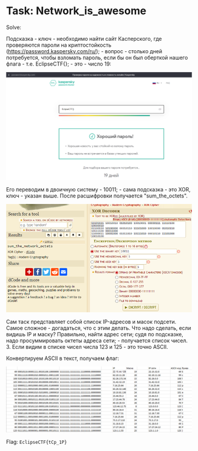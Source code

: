# Task: Network_is_awesome 

Solve:

Подсказка  - ключ - необходимо найти сайт Касперского, где проверяются пароли на криптостойкость (https://password.kaspersky.com/ru/);  - вопрос - столько дней потребуется, чтобы взломать пароль, если бы он был оберткой нашего флага - т.е. EclipseCTF{};  - это - число 19:

![](assets/1.png)

Его переводим в двоичную систему - 10011;  - сама подсказка - это XOR, ключ - указан выше. После расшифровки получается "sum_the_octets". 

![](assets/2.png)

Сам таск представляет собой список IP-адресов и масок подсети. Самое сложное - догадаться, что с этим делать. Что надо сделать, если видишь IP и маску? Правильно, найти адрес сети; судя по подсказке, надо просуммировать октеты адреса сети;  - получается список чисел. 3. Если видим в списке чисел числа 123 и 125 - это точно ASCII.

Конвертируем ASCII в текст, получаем флаг:

![](assets/3.png)

Flag: `EclipseCTF{tCp_1P}`
